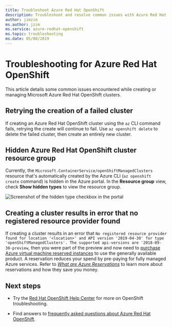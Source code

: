 ```yaml
---
title: Troubleshoot Azure Red Hat OpenShift
description: Troubleshoot and resolve common issues with Azure Red Hat OpenShift
author: jimzim
ms.author: jzim
ms.service: azure-redhat-openshift
ms.topic: troubleshooting
ms.date: 05/08/2019
---
```


# Troubleshooting for Azure Red Hat OpenShift

This article details some common issues encountered while creating or managing Microsoft Azure Red Hat OpenShift clusters.

## Retrying the creation of a failed cluster

If creating an Azure Red Hat OpenShift cluster using the `az` CLI command fails, retrying the create will continue to fail.
Use `az openshift delete` to delete the failed cluster, then create an entirely new cluster.

## Hidden Azure Red Hat OpenShift cluster resource group

Currently, the `Microsoft.ContainerService/openShiftManagedClusters` resource that's automatically created by the Azure CLI (`az openshift create` command) is hidden in the Azure portal. In the **Resource group** view, check **Show hidden types** to view the resource group.

![Screenshot of the hidden type checkbox in the portal](./media/aro-portal-hidden-type.png)

## Creating a cluster results in error that no registered resource provider found

If creating a cluster results in an error that `No registered resource provider found for location '<location>' and API version '2019-04-30' for type 'openShiftManagedClusters'. The supported api-versions are '2018-09-30-preview`, then you were part of the preview and now need to [purchase Azure virtual machine reserved instances](https://aka.ms/openshift/buy) to use the generally available product. A reservation reduces your spend by pre-paying for fully managed Azure services. Refer to [*What are Azure Reservations*](../cost-management-billing/reservations/save-compute-costs-reservations.md) to learn more about reservations and how they save you money.

## Next steps

- Try the [Red Hat OpenShift Help Center](https://help.openshift.com/) for more on OpenShift troubleshooting.

- Find answers to [frequently asked questions about Azure Red Hat OpenShift](openshift-faq.yml).